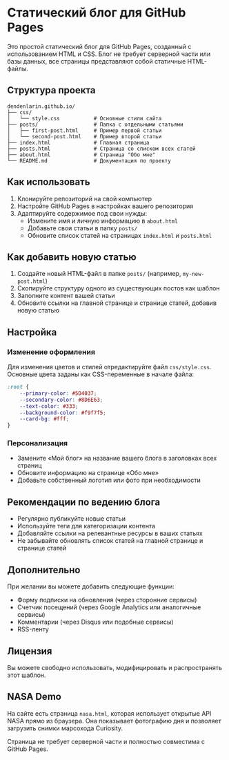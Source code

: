 # Статический блог для GitHub Pages

Это простой статический блог для GitHub Pages, созданный с использованием HTML и CSS. Блог не требует серверной части или базы данных, все страницы представляют собой статичные HTML-файлы.

## Структура проекта

```
dendenlarin.github.io/
├── css/
│   └── style.css           # Основные стили сайта
├── posts/                  # Папка с отдельными статьями
│   ├── first-post.html     # Пример первой статьи
│   └── second-post.html    # Пример второй статьи
├── index.html              # Главная страница
├── posts.html              # Страница со списком всех статей
├── about.html              # Страница "Обо мне"
└── README.md               # Документация по проекту
```

## Как использовать

1. Клонируйте репозиторий на свой компьютер
2. Настройте GitHub Pages в настройках вашего репозитория
3. Адаптируйте содержимое под свои нужды:
   - Измените имя и личную информацию в `about.html`
   - Добавьте свои статьи в папку `posts/`
   - Обновите список статей на страницах `index.html` и `posts.html`

## Как добавить новую статью

1. Создайте новый HTML-файл в папке `posts/` (например, `my-new-post.html`)
2. Скопируйте структуру одного из существующих постов как шаблон
3. Заполните контент вашей статьи
4. Обновите ссылки на главной странице и странице статей, добавив новую статью

## Настройка

### Изменение оформления

Для изменения цветов и стилей отредактируйте файл `css/style.css`. Основные цвета заданы как CSS-переменные в начале файла:

```css
:root {
    --primary-color: #5D4037;
    --secondary-color: #8D6E63;
    --text-color: #333;
    --background-color: #f9f7f5;
    --card-bg: #fff;
}
```

### Персонализация

- Замените «Мой блог» на название вашего блога в заголовках всех страниц
- Обновите информацию на странице «Обо мне»
- Добавьте собственный логотип или фото при необходимости

## Рекомендации по ведению блога

- Регулярно публикуйте новые статьи
- Используйте теги для категоризации контента
- Добавляйте ссылки на релевантные ресурсы в ваших статьях
- Не забывайте обновлять список статей на главной странице и странице статей

## Дополнительно

При желании вы можете добавить следующие функции:

- Форму подписки на обновления (через сторонние сервисы)
- Счетчик посещений (через Google Analytics или аналогичные сервисы)
- Комментарии (через Disqus или подобные сервисы)
- RSS-ленту

## Лицензия

Вы можете свободно использовать, модифицировать и распространять этот шаблон. 

## NASA Demo

На сайте есть страница `nasa.html`, которая использует открытые API NASA прямо из браузера. Она показывает фотографию дня и позволяет загрузить снимки марсохода Curiosity.

Страница не требует серверной части и полностью совместима с GitHub Pages.
